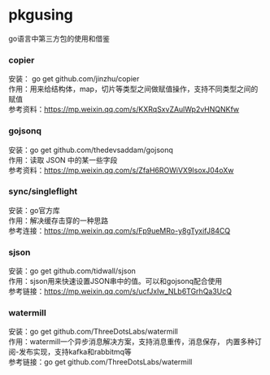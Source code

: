 # pkgusing
go语言中第三方包的使用和借鉴

### copier
 安装： go get github.com/jinzhu/copier  
 作用：用来给结构体，map，切片等类型之间做赋值操作，支持不同类型之间的赋值  
 参考资料：https://mp.weixin.qq.com/s/KXRqSxvZAulWp2vHNQNKfw
 
### gojsonq
 安装：go get github.com/thedevsaddam/gojsonq  
 作用：读取 JSON 中的某一些字段  
 参考资料：https://mp.weixin.qq.com/s/ZfaH6ROWiVX9IsoxJ04oXw 

### sync/singleflight
安装：go官方库  
作用：解决缓存击穿的一种思路  
参考连接：https://mp.weixin.qq.com/s/Fp9ueMRo-y8gTyxifJ84CQ 

### sjson
安装：go get github.com/tidwall/sjson  
作用：sjson用来快速设置JSON串中的值。可以和gojsonq配合使用  
参考链接：https://mp.weixin.qq.com/s/ucfJxIw_NLb6TGrhQa3UcQ

### watermill
安装：go get github.com/ThreeDotsLabs/watermill  
作用：watermill一个异步消息解决方案，支持消息重传，消息保存， 内置多种订阅-发布实现，支持kafka和rabbitmq等  
参考链接：go get github.com/ThreeDotsLabs/watermill